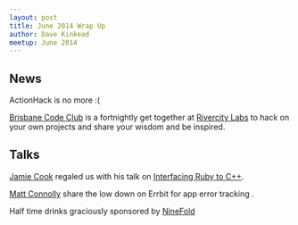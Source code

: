```yaml
---
layout: post
title: June 2014 Wrap Up
author: Dave Kinkead
meetup: June 2014
---
```



## News

ActionHack is no more :(

[Brisbane Code Club](http://www.meetup.com/Brisbane-Coder-Club/) is a fortnightly get together at [Rivercity Labs](http://www.rivercitylabs.net/) to hack on your own projects and share your wisdom and be inspired.


## Talks

[Jamie Cook](https://github.com/jamiecook) regaled us with his talk on [Interfacing Ruby to C++](https://github.com/jamiecook/brisruby_cplusplus).

[Matt Connolly](https://github.com/mattconnolly) share the low down on Errbit for app error tracking .

Half time drinks graciously sponsored by [NineFold](https://ninefold.com/)  
